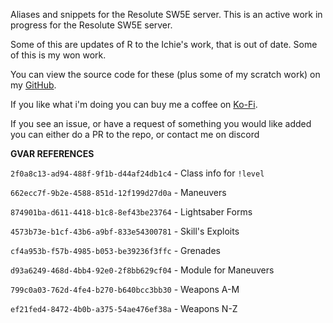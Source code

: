 Aliases and snippets for the Resolute SW5E server. This is an active work in progress for the Resolute SW5E server.

Some of this are updates of R to the Ichie's work, that is out of date. Some of this is my won work. 

You can view the source code for these (plus some of my scratch work) on my [GitHub](https://github.com/Corvux89/Corvux-Avrae-Aliases).

If you like what i'm doing you can buy me a coffee on [Ko-Fi](https://ko-fi.com/corvux).

If you see an issue, or have a request of something you would like added you can either do a PR to the repo, or contact me on discord

**GVAR REFERENCES**

`2f0a8c13-ad94-488f-9f1b-d44af24db1c4` - Class info for `!level`

`662ecc7f-9b2e-4588-851d-12f199d27d0a` - Maneuvers

`874901ba-d611-4418-b1c8-8ef43be23764` - Lightsaber Forms

`4573b73e-b1cf-43b6-a9bf-833e54300781` - Skill's Exploits

`cf4a953b-f57b-4985-b053-be39236f3ffc` - Grenades

`d93a6249-468d-4bb4-92e0-2f8bb629cf04` - Module for Maneuvers

`799c0a03-762d-4fe4-b270-b640bcc3bb30` - Weapons A-M

`ef21fed4-8472-4b0b-a375-54ae476ef38a` - Weapons N-Z